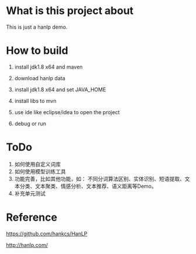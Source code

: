What is this project about
=========
This is just a hanlp demo. 

How to build
============
1. install jdk1.8 x64 and maven

2. download hanlp data

4. install jdk1.8 x64 and set JAVA_HOME

5. install libs to mvn

6. use ide like eclipse/idea to open the project

7. debug or run


ToDo
=========
1. 如何使用自定义词库
2. 如何使用模型训练工具
3. 功能完善，比如其他功能，如：
不同分词算法区别、实体识别、短语提取、文本分类、文本聚类、情感分析、文本推荐、语义距离等Demo。
4. 补充单元测试


Reference
=========
https://github.com/hankcs/HanLP

http://hanlp.com/

